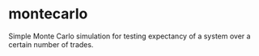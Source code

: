 # montecarlo

  Simple Monte Carlo simulation for testing expectancy of a system over a
  certain number of trades.